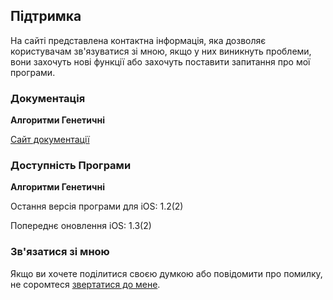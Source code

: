 ## Підтримка

На сайті представлена контактна інформація, яка дозволяє користувачам зв'язуватися зі мною, якщо у них виникнуть проблеми, вони захочуть нові функції або захочуть поставити запитання про мої програми.

### Документація

**Алгоритми Генетичні**

[Сайт документації](https://www.taketechease.com/optfinder/genetic-algorithms.html)

### Доступність Програми

**Алгоритми Генетичні**

Остання версія програми для iOS: 1.2(2)

Попереднє оновлення iOS: 1.3(2)

### Зв'язатися зі мною
Якщо ви хочете поділитися своєю думкою або повідомити про помилку, не соромтеся [звертатися до мене](mailto:i.d.kosinska@gmail.com).
